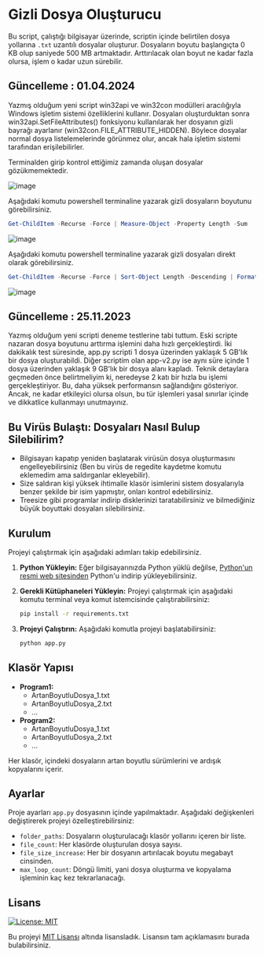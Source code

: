 # Gizli Dosya Oluşturucu

Bu script, çalıştığı bilgisayar üzerinde, scriptin içinde belirtilen dosya yollarına `.txt` uzantılı dosyalar oluşturur. Dosyaların boyutu başlangıçta 0 KB olup saniyede 500 MB artmaktadır. Arttırılacak olan boyut ne kadar fazla olursa, işlem o kadar uzun sürebilir.



## Güncelleme : 01.04.2024

Yazmış olduğum yeni script win32api ve win32con modülleri aracılığıyla Windows işletim sistemi özelliklerini kullanır. Dosyaları oluşturduktan sonra win32api.SetFileAttributes() fonksiyonu kullanılarak her dosyanın gizli bayrağı ayarlanır (win32con.FILE_ATTRIBUTE_HIDDEN). Böylece dosyalar normal dosya listelemelerinde görünmez olur, ancak hala işletim sistemi tarafından erişilebilirler.

Terminalden girip kontrol ettiğimiz zamanda oluşan dosyalar gözükmemektedir. 

![image](https://github.com/ugurcomptech/EvolvingFileCreator-V2/assets/133202238/63b9bbfc-775b-445c-86b9-d292eeded4be)


Aşağıdaki komutu powershell terminaline yazarak  gizli dosyaların boyutunu görebilirsiniz.

```powershell
Get-ChildItem -Recurse -Force | Measure-Object -Property Length -Sum
```

![image](https://github.com/ugurcomptech/EvolvingFileCreator-V2/assets/133202238/82fc7c43-3359-47df-b488-9cb69c568e4a)

Aşağıdaki komutu powershell terminaline yazarak gizli dosyaları direkt olarak görebilirsiniz.

```powershell
Get-ChildItem -Recurse -Force | Sort-Object Length -Descending | Format-Table FullName, Length -AutoSize
```

![image](https://github.com/ugurcomptech/EvolvingFileCreator-V2/assets/133202238/bd654c64-2fe5-4313-bf3a-b00abea66d1f)



## Güncelleme : 25.11.2023

Yazmış olduğum yeni scripti deneme testlerine tabi tuttum. Eski scripte nazaran dosya boyutunu arttırma işlemini daha hızlı gerçekleştirdi. İki dakikalık test süresinde, app.py scripti 1 dosya üzerinden yaklaşık 5 GB'lık bir dosya oluşturabildi. Diğer scriptim olan app-v2.py ise aynı süre içinde 1 dosya üzerinden yaklaşık 9 GB'lık bir dosya alanı kapladı. Teknik detaylara geçmeden önce belirtmeliyim ki, neredeyse 2 katı bir hızla bu işlemi gerçekleştiriyor. Bu, daha yüksek performansın sağlandığını gösteriyor. Ancak, ne kadar etkileyici olursa olsun, bu tür işlemleri yasal sınırlar içinde ve dikkatlice kullanmayı unutmayınız.



## Bu Virüs Bulaştı: Dosyaları Nasıl Bulup Silebilirim?

- Bilgisayarı kapatıp yeniden başlatarak virüsün dosya oluşturmasını engelleyebilirsiniz (Ben bu virüs de regedite kaydetme komutu eklemedim ama saldırganlar ekleyebilir).
- Size saldıran kişi yüksek ihtimalle klasör isimlerini sistem dosyalarıyla benzer şekilde bir isim yapmıştır, onları kontrol edebilirsiniz.
- Treesize gibi programlar indirip disklerinizi taratabilirsiniz ve bilmediğiniz büyük boyuttaki dosyaları silebilirsiniz.



## Kurulum

Projeyi çalıştırmak için aşağıdaki adımları takip edebilirsiniz.

1. **Python Yükleyin:** Eğer bilgisayarınızda Python yüklü değilse, [Python'un resmi web sitesinden](https://www.python.org/downloads/) Python'u indirip yükleyebilirsiniz.

2. **Gerekli Kütüphaneleri Yükleyin:** Projeyi çalıştırmak için aşağıdaki komutu terminal veya komut istemcisinde çalıştırabilirsiniz:

    ```bash
    pip install -r requirements.txt
    ```

3. **Projeyi Çalıştırın:** Aşağıdaki komutla projeyi başlatabilirsiniz:

    ```bash
    python app.py
    ```

## Klasör Yapısı

- **Program1:**
    - ArtanBoyutluDosya_1.txt
    - ArtanBoyutluDosya_2.txt
    - ...
- **Program2:**
    - ArtanBoyutluDosya_1.txt
    - ArtanBoyutluDosya_2.txt
    - ...


Her klasör, içindeki dosyaların artan boyutlu sürümlerini ve ardışık kopyalarını içerir.

## Ayarlar

Proje ayarları `app.py` dosyasının içinde yapılmaktadır. Aşağıdaki değişkenleri değiştirerek projeyi özelleştirebilirsiniz:

- `folder_paths`: Dosyaların oluşturulacağı klasör yollarını içeren bir liste.
- `file_count`: Her klasörde oluşturulan dosya sayısı.
- `file_size_increase`: Her bir dosyanın artırılacak boyutu megabayt cinsinden.
- `max_loop_count`: Döngü limiti, yani dosya oluşturma ve kopyalama işleminin kaç kez tekrarlanacağı.


## Lisans

[![License: MIT](https://img.shields.io/badge/License-MIT-yellow.svg)](https://opensource.org/licenses/MIT)

Bu projeyi [MIT Lisansı](https://opensource.org/licenses/MIT) altında lisansladık. Lisansın tam açıklamasını burada bulabilirsiniz.
